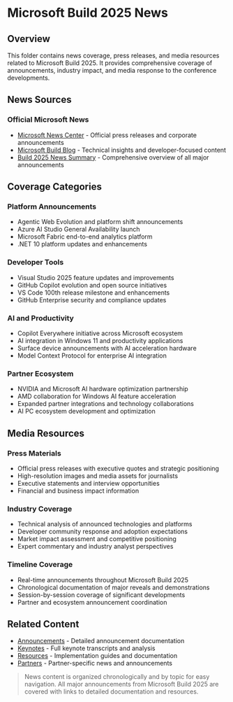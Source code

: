 # Microsoft Build 2025 News

## Overview
This folder contains news coverage, press releases, and media resources related to Microsoft Build 2025. It provides comprehensive coverage of announcements, industry impact, and media response to the conference developments.

## News Sources

### Official Microsoft News
- [Microsoft News Center](news-center.md) - Official press releases and corporate announcements
- [Microsoft Build Blog](build-blog.md) - Technical insights and developer-focused content
- [Build 2025 News Summary](build-2025-news-summary.md) - Comprehensive overview of all major announcements

## Coverage Categories

### Platform Announcements
- Agentic Web Evolution and platform shift announcements
- Azure AI Studio General Availability launch
- Microsoft Fabric end-to-end analytics platform
- .NET 10 platform updates and enhancements

### Developer Tools
- Visual Studio 2025 feature updates and improvements
- GitHub Copilot evolution and open source initiatives
- VS Code 100th release milestone and enhancements
- GitHub Enterprise security and compliance updates

### AI and Productivity
- Copilot Everywhere initiative across Microsoft ecosystem
- AI integration in Windows 11 and productivity applications
- Surface device announcements with AI acceleration hardware
- Model Context Protocol for enterprise AI integration

### Partner Ecosystem
- NVIDIA and Microsoft AI hardware optimization partnership
- AMD collaboration for Windows AI feature acceleration
- Expanded partner integrations and technology collaborations
- AI PC ecosystem development and optimization

## Media Resources

### Press Materials
- Official press releases with executive quotes and strategic positioning
- High-resolution images and media assets for journalists
- Executive statements and interview opportunities
- Financial and business impact information

### Industry Coverage
- Technical analysis of announced technologies and platforms
- Developer community response and adoption expectations
- Market impact assessment and competitive positioning
- Expert commentary and industry analyst perspectives

### Timeline Coverage
- Real-time announcements throughout Microsoft Build 2025
- Chronological documentation of major reveals and demonstrations
- Session-by-session coverage of significant developments
- Partner and ecosystem announcement coordination

## Related Content
- [Announcements](../announcements/) - Detailed announcement documentation
- [Keynotes](../keynotes/) - Full keynote transcripts and analysis
- [Resources](../resources/) - Implementation guides and documentation
- [Partners](../partners/) - Partner-specific news and announcements

> News content is organized chronologically and by topic for easy navigation. All major announcements from Microsoft Build 2025 are covered with links to detailed documentation and resources.
